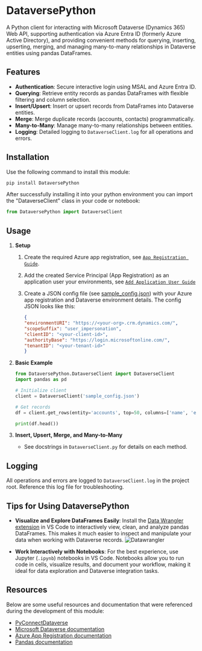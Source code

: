 # DataversePython

A Python client for interacting with Microsoft Dataverse (Dynamics 365) Web API, supporting authentication via Azure Entra ID (formerly Azure Active Directory), and providing convenient methods for querying, inserting, upserting, merging, and managing many-to-many relationships in Dataverse entities using pandas DataFrames.

## Features
- **Authentication**: Secure interactive login using MSAL and Azure Entra ID.
- **Querying**: Retrieve entity records as pandas DataFrames with flexible filtering and column selection.
- **Insert/Upsert**: Insert or upsert records from DataFrames into Dataverse entities.
- **Merge**: Merge duplicate records (accounts, contacts) programmatically.
- **Many-to-Many**: Manage many-to-many relationships between entities.
- **Logging**: Detailed logging to `DataverseClient.log` for all operations and errors.

## Installation

Use the following command to install this module:   
```bash
pip install DataversePython
```
After successfully installing it into your python environment you can import the "DataverseClient" class in your code or notebook:    
```python
from DataversePython import DataverseClient
```

## Usage

1. **Setup**
    
    1. Create the required Azure app registration, see [`App Registration Guide`](./APP_REGISTRATION.md).
    
    2. Add the created Service Principal (App Registration) as an application user your environments, see [`Add Application User Guide`](./APPLICATION_USER.md)

    3. Create a JSON config file (see [sample_config.json](./sample_config.json)) with your Azure app registration and Dataverse environment details. The config JSON looks like this:
        ```json
        {
        "environmentURI": "https://<your-org>.crm.dynamics.com/",
        "scopeSuffix": "user_impersonation",
        "clientID": "<your-client-id>",
        "authorityBase": "https://login.microsoftonline.com/",
        "tenantID": "<your-tenant-id>"
        }
        ```

2. **Basic Example**
    ```python
    from DataversePython.DataverseClient import DataverseClient
    import pandas as pd

    # Initialize client
    client = DataverseClient('sample_config.json')

    # Get records
    df = client.get_rows(entity='accounts', top=50, columns=['name', 'emailaddress1'], filter='revenue gt 100000')
    
    print(df.head())
    ```

3. **Insert, Upsert, Merge, and Many-to-Many**
    - See docstrings in `DataverseClient.py` for details on each method.

## Logging

All operations and errors are logged to `DataverseClient.log` in the project root. Reference this log file for troubleshooting.


## Tips for Using DataversePython

- **Visualize and Explore DataFrames Easily**: Install the [Data Wrangler extension](https://marketplace.visualstudio.com/items?itemName=ms-toolsai.datawrangler) in VS Code to interactively view, clean, and analyze pandas DataFrames. This makes it much easier to inspect and manipulate your data when working with Dataverse records.
![Datawrangler](https://github.com/user-attachments/assets/b90a67c5-a286-433b-b457-3cc879ba7fcb)

- **Work Interactively with Notebooks**: For the best experience, use Jupyter (`.ipynb`) notebooks in VS Code. Notebooks allow you to run code in cells, visualize results, and document your workflow, making it ideal for data exploration and Dataverse integration tasks.


## Resources

Below are some useful resources and documentation that were referenced during the development of this module:

- [PyConnectDataverse](https://github.com/YesWeCandrew/PyConnectDataverse)
- [Microsoft Dataverse documentation](https://learn.microsoft.com/en-us/power-apps/developer/data-platform/webapi/overview)
- [Azure App Registration documentation](https://learn.microsoft.com/en-us/azure/active-directory/develop/quickstart-register-app)
- [Pandas documentation](https://pandas.pydata.org/docs/)

